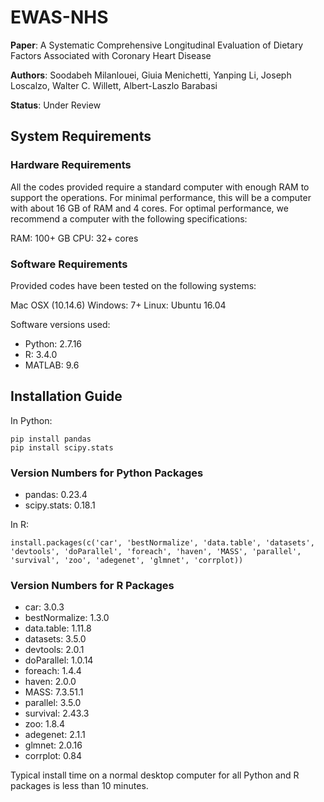 <p align="justify">


# EWAS-NHS
  
**Paper**: A Systematic Comprehensive Longitudinal Evaluation of Dietary Factors Associated with Coronary Heart Disease

**Authors**: Soodabeh Milanlouei, Giuia Menichetti, Yanping Li, Joseph Loscalzo, Walter C. Willett, Albert-Laszlo Barabasi

**Status**: Under Review


## System Requirements

### Hardware Requirements

All the codes provided require a standard computer with enough RAM to support the operations. For minimal performance, this will be a computer with about 16 GB of RAM and 4 cores. For optimal performance, we recommend a computer with the following specifications:

RAM: 100+ GB
CPU: 32+ cores

### Software Requirements

Provided codes have been tested on the following systems:

Mac OSX (10.14.6)
Windows: 7+
Linux: Ubuntu 16.04

Software versions used:
* Python: 2.7.16
* R: 3.4.0
* MATLAB: 9.6

## Installation Guide

In Python:

```
pip install pandas
pip install scipy.stats 
```
### Version Numbers for Python Packages

* pandas: 0.23.4
* scipy.stats: 0.18.1

In R:
```
install.packages(c('car', 'bestNormalize', 'data.table', 'datasets', 'devtools', 'doParallel', 'foreach', 'haven', 'MASS', 'parallel', 'survival', 'zoo', 'adegenet', 'glmnet', 'corrplot))
```
### Version Numbers for R Packages

* car: 3.0.3
* bestNormalize: 1.3.0
* data.table: 1.11.8
* datasets: 3.5.0
* devtools: 2.0.1
* doParallel: 1.0.14
* foreach: 1.4.4
* haven: 2.0.0
* MASS: 7.3.51.1
* parallel: 3.5.0
* survival: 2.43.3
* zoo: 1.8.4
* adegenet: 2.1.1
* glmnet: 2.0.16
* corrplot: 0.84


Typical install time on a normal desktop computer for all Python and R packages is less than 10 minutes.

</p>



